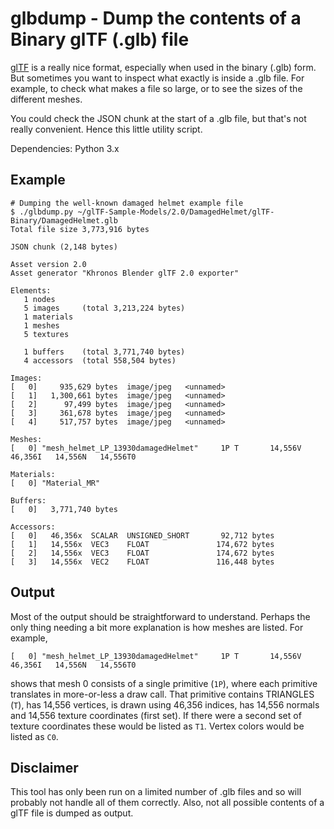 # glbdump - Dump the contents of a Binary glTF (.glb) file

[glTF](https://github.com/KhronosGroup/glTF) is a really nice format, especially 
when used in the binary (.glb) form. But sometimes you want to inspect what 
exactly is inside a .glb file. For example, to check what makes a file so large, 
or to see the sizes of the different meshes.

You could check the JSON chunk at the start of a .glb file, but that's not 
really convenient. Hence this little utility script.

Dependencies: Python 3.x

## Example

```
# Dumping the well-known damaged helmet example file
$ ./glbdump.py ~/glTF-Sample-Models/2.0/DamagedHelmet/glTF-Binary/DamagedHelmet.glb
Total file size 3,773,916 bytes

JSON chunk (2,148 bytes)

Asset version 2.0
Asset generator "Khronos Blender glTF 2.0 exporter"

Elements:
   1 nodes
   5 images     (total 3,213,224 bytes)
   1 materials
   1 meshes
   5 textures

   1 buffers    (total 3,771,740 bytes)
   4 accessors  (total 558,504 bytes)

Images:
[   0]     935,629 bytes  image/jpeg   <unnamed>
[   1]   1,300,661 bytes  image/jpeg   <unnamed>
[   2]      97,499 bytes  image/jpeg   <unnamed>
[   3]     361,678 bytes  image/jpeg   <unnamed>
[   4]     517,757 bytes  image/jpeg   <unnamed>

Meshes:
[   0] "mesh_helmet_LP_13930damagedHelmet"     1P T       14,556V   46,356I   14,556N   14,556T0

Materials:
[   0] "Material_MR"

Buffers:
[   0]   3,771,740 bytes

Accessors:
[   0]   46,356x  SCALAR  UNSIGNED_SHORT       92,712 bytes
[   1]   14,556x  VEC3    FLOAT               174,672 bytes
[   2]   14,556x  VEC3    FLOAT               174,672 bytes
[   3]   14,556x  VEC2    FLOAT               116,448 bytes

```

## Output

Most of the output should be straightforward to understand. Perhaps the only
thing needing a bit more explanation is how meshes are listed. For example, 

```
[   0] "mesh_helmet_LP_13930damagedHelmet"     1P T       14,556V   46,356I   14,556N   14,556T0
```

shows that mesh 0 consists of a single primitive (`1P`), where each primitive
translates in more-or-less a draw call. That primitive contains TRIANGLES (`T`),
has 14,556 vertices, is drawn using 46,356 indices, has 14,556 normals and
14,556 texture coordinates (first set). If there were a second set of texture
coordinates these would be listed as `T1`. Vertex colors would be listed as `C0`. 

## Disclaimer

This tool has only been run on a limited number of .glb files and so will probably
not handle all of them correctly. Also, not all possible contents of a glTF file
is dumped as output.
